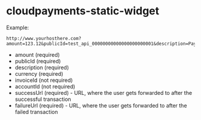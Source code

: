 # cloudpayments-static-widget

Example:
```
http://www.yourhosthere.com?amount=123.12&publicId=test_api_00000000000000000000001&description=Payment%20details&currency=RUB&invoiceId=123546&accountId=user@example.com&successUrl=http://www.google.com&failureUrl=http://www.yahoo.com
```

<ul>
<li>amount (required)</li>
<li>publicId (required) </li>
<li>description (required) </li>
<li>currency (required)</li>
<li>invoiceId (not required)</li>
<li>accountId (not required)</li>
<li>successUrl (required) - URL, where the user gets forwarded to after the successful transaction</li>
  <li>failureUrl (required) - URL, where the user gets forwarded to after the failed transaction</li>
</ul>
